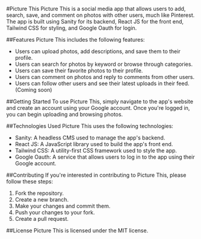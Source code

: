 #Picture This
Picture This is a social media app that allows users to add, search, save, and comment on photos with other users, much like Pinterest. The app is built using Sanity for its backend, React JS for the front end, Tailwind CSS for styling, and Google Oauth for login.

##Features
Picture This includes the following features:

-   Users can upload photos, add descriptions, and save them to their profile.
-   Users can search for photos by keyword or browse through categories.
-   Users can save their favorite photos to their profile.
-   Users can comment on photos and reply to comments from other users.
-   Users can follow other users and see their latest uploads in their feed. (Coming soon)

##Getting Started
To use Picture This, simply navigate to the app's website and create an account using your Google account. Once you're logged in, you can begin uploading and browsing photos.

##Technologies Used
Picture This uses the following technologies:

-   Sanity: A headless CMS used to manage the app's backend.
-   React JS: A JavaScript library used to build the app's front end.
-   Tailwind CSS: A utility-first CSS framework used to style the app.
-   Google Oauth: A service that allows users to log in to the app using their Google account.

##Contributing
If you're interested in contributing to Picture This, please follow these steps:

1. Fork the repository.
2. Create a new branch.
3. Make your changes and commit them.
4. Push your changes to your fork.
5. Create a pull request.

##License
Picture This is licensed under the MIT license.
